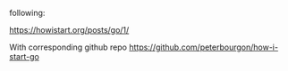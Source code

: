 following: 

https://howistart.org/posts/go/1/

With corresponding github repo https://github.com/peterbourgon/how-i-start-go

